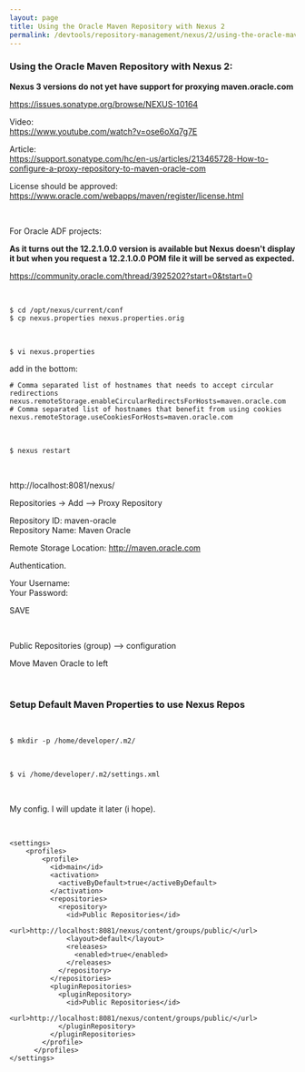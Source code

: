 ```yaml
---
layout: page
title: Using the Oracle Maven Repository with Nexus 2
permalink: /devtools/repository-management/nexus/2/using-the-oracle-maven-repository-with-nexus/
---
```


### Using the Oracle Maven Repository with Nexus 2:  


**Nexus 3 versions do not yet have support for proxying maven.oracle.com**

https://issues.sonatype.org/browse/NEXUS-10164



Video:  
https://www.youtube.com/watch?v=ose6oXq7g7E


Article:  
https://support.sonatype.com/hc/en-us/articles/213465728-How-to-configure-a-proxy-repository-to-maven-oracle-com

License should be approved:  
https://www.oracle.com/webapps/maven/register/license.html

<br/>

For Oracle ADF projects:  

**As it turns out the 12.2.1.0.0 version is available but Nexus doesn't display it but when you request a 12.2.1.0.0 POM file it will be served as expected.**

https://community.oracle.com/thread/3925202?start=0&tstart=0


<br/>

    $ cd /opt/nexus/current/conf
    $ cp nexus.properties nexus.properties.orig

<br/>

    $ vi nexus.properties

add in the bottom:

    # Comma separated list of hostnames that needs to accept circular redirections
    nexus.remoteStorage.enableCircularRedirectsForHosts=maven.oracle.com
    # Comma separated list of hostnames that benefit from using cookies
    nexus.remoteStorage.useCookiesForHosts=maven.oracle.com

<br/>

    $ nexus restart



<br/>

http://localhost:8081/nexus/  


Repositories -> Add --> Proxy Repository

Repository ID: maven-oracle  
Repository Name: Maven Oracle  

Remote Storage Location: http://maven.oracle.com

Authentication.

Your Username:  
Your Password:  

SAVE

<br/>

Public Repositories (group) --> configuration

Move Maven Oracle to left



<br/>

### Setup Default Maven Properties to use Nexus Repos


<br/>

    $ mkdir -p /home/developer/.m2/

<br/>

    $ vi /home/developer/.m2/settings.xml

<br/>  

My config. I will update it later (i hope).

<br/>  

    <settings>
        <profiles>
            <profile>
              <id>main</id>
              <activation>
                <activeByDefault>true</activeByDefault>
              </activation>
              <repositories>
                <repository>
                  <id>Public Repositories</id>
                  <url>http://localhost:8081/nexus/content/groups/public/</url>
                  <layout>default</layout>
                  <releases>
                    <enabled>true</enabled>
                  </releases>
                </repository>
              </repositories>
              <pluginRepositories>
                <pluginRepository>
                  <id>Public Repositories</id>
                  <url>http://localhost:8081/nexus/content/groups/public/</url>
                </pluginRepository>
              </pluginRepositories>
            </profile>
          </profiles>
    </settings>
